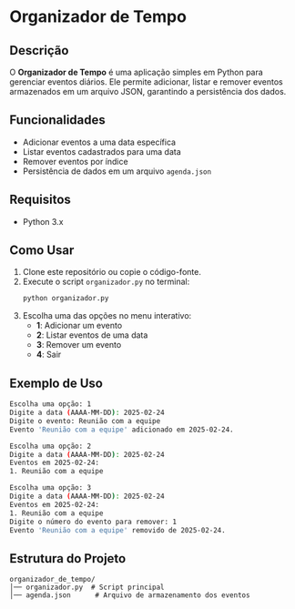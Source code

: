 # Organizador de Tempo

## Descrição
O **Organizador de Tempo** é uma aplicação simples em Python para gerenciar eventos diários. Ele permite adicionar, listar e remover eventos armazenados em um arquivo JSON, garantindo a persistência dos dados.

## Funcionalidades
- Adicionar eventos a uma data específica
- Listar eventos cadastrados para uma data
- Remover eventos por índice
- Persistência de dados em um arquivo `agenda.json`

## Requisitos
- Python 3.x

## Como Usar
1. Clone este repositório ou copie o código-fonte.
2. Execute o script `organizador.py` no terminal:
   ```bash
   python organizador.py
   ```
3. Escolha uma das opções no menu interativo:
   - **1**: Adicionar um evento
   - **2**: Listar eventos de uma data
   - **3**: Remover um evento
   - **4**: Sair

## Exemplo de Uso
```bash
Escolha uma opção: 1
Digite a data (AAAA-MM-DD): 2025-02-24
Digite o evento: Reunião com a equipe
Evento 'Reunião com a equipe' adicionado em 2025-02-24.
```
```bash
Escolha uma opção: 2
Digite a data (AAAA-MM-DD): 2025-02-24
Eventos em 2025-02-24:
1. Reunião com a equipe
```
```bash
Escolha uma opção: 3
Digite a data (AAAA-MM-DD): 2025-02-24
Eventos em 2025-02-24:
1. Reunião com a equipe
Digite o número do evento para remover: 1
Evento 'Reunião com a equipe' removido de 2025-02-24.
```

## Estrutura do Projeto
```
organizador_de_tempo/
│── organizador.py  # Script principal
│── agenda.json      # Arquivo de armazenamento dos eventos
```

